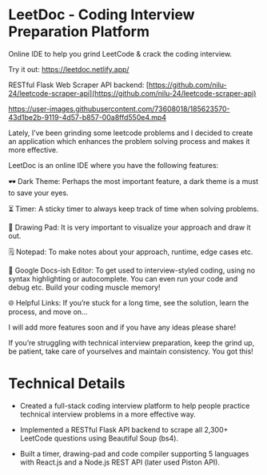 # LeetDoc - Coding Interview Preparation Platform

Online IDE to help you grind LeetCode & crack the coding interview.

Try it out: https://leetdoc.netlify.app/

RESTful Flask Web Scraper API backend: [https://github.com/nilu-24/leetcode-scraper-api](https://github.com/nilu-24/leetcode-scraper-api)

https://user-images.githubusercontent.com/73608018/185623570-43d1be2b-9119-4d57-b857-00a8ffd550e4.mp4

Lately, I’ve been grinding some leetcode problems and I decided to create an application which enhances the problem solving process and makes it more effective.

LeetDoc is an online IDE where you have the following features:

🕶️ Dark Theme: Perhaps the most important feature, a dark theme is a must to save your eyes.

⏳ Timer: A sticky timer to always keep track of time when solving problems.

🎨 Drawing Pad: It is very important to visualize your approach and draw it out. 

🗒️ Notepad: To make notes about your approach, runtime, edge cases etc.

📄 Google Docs-ish Editor: To get used to interview-styled coding, using no syntax highlighting or autocomplete. You can even run your code and debug etc. Build your coding muscle memory!

🌐 Helpful Links: If you’re stuck for a long time, see the solution, learn the process, and move on…

I will add more features soon and if you have any ideas please share!

If you’re struggling with technical interview preparation, keep the grind up, be patient, take care of yourselves and maintain consistency. You got this!

# Technical Details

- Created a full-stack coding interview platform to help people practice technical interview problems in a more effective way.

- Implemented a RESTful Flask API backend to scrape all 2,300+ LeetCode questions using Beautiful Soup (bs4).

- Built a timer, drawing-pad and code compiler supporting 5 languages with React.js and a Node.js REST API (later used Piston API).

